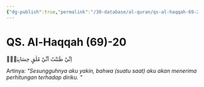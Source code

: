 ```yaml
---
{"dg-publish":true,"permalink":"/30-database/al-quran/qs-al-haqqah-69-20/"}
---
```



# QS. Al-Haqqah (69)-20
اِنِّيْ ظَنَنْتُ اَنِّيْ مُلٰقٍ حِسَابِيَهْۚ

Artinya: *"Sesungguhnya aku yakin, bahwa (suatu saat) aku akan menerima perhitungan terhadap diriku. "*
